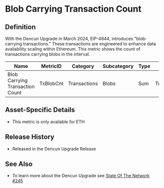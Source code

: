 # Blob Carrying Transaction Count

## Definition

With the Dencun Upgrade in March 2024, EIP-4844, introduces "blob-carrying transactions." These transactions are engineered to enhance data availability scaling within Ethereum. This metric shows the count of transactions carrying blobs in the interval.&#x20;

| Name                            | MetricID  | Category     | Subcategory | Type | Unit         | Interval       |
| ------------------------------- | --------- | ------------ | ----------- | ---- | ------------ | -------------- |
| Blob Carrying Transaction Count | TxBlobCnt | Transactions | Blobs       | Sum  | Transactions | 1 day, 1 block |

## Asset-Specific Details

* This metric is only available for ETH

## Release History

* Released in the Dencun Upgrade Release

## See Also

* To learn more about the Dencun Upgrade see [State Of The Network #245](https://coinmetrics.substack.com/p/state-of-the-network-issue-245)
